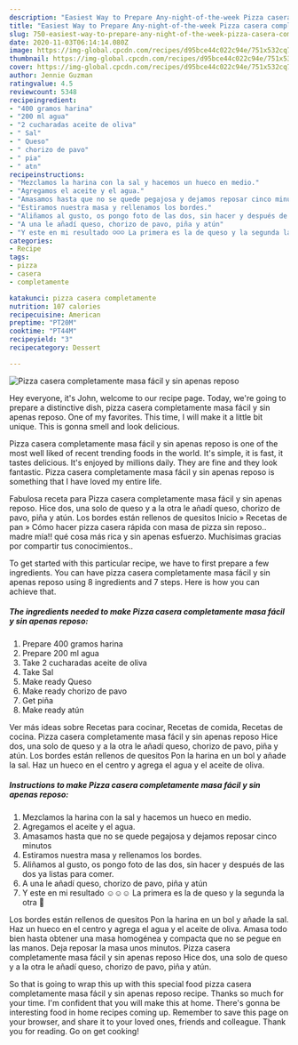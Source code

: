 ```yaml
---
description: "Easiest Way to Prepare Any-night-of-the-week Pizza casera completamente masa fácil y sin apenas reposo"
title: "Easiest Way to Prepare Any-night-of-the-week Pizza casera completamente masa fácil y sin apenas reposo"
slug: 750-easiest-way-to-prepare-any-night-of-the-week-pizza-casera-completamente-masa-facil-y-sin-apenas-reposo
date: 2020-11-03T06:14:14.080Z
image: https://img-global.cpcdn.com/recipes/d95bce44c022c94e/751x532cq70/pizza-casera-completamente-masa-facil-y-sin-apenas-reposo-foto-principal.jpg
thumbnail: https://img-global.cpcdn.com/recipes/d95bce44c022c94e/751x532cq70/pizza-casera-completamente-masa-facil-y-sin-apenas-reposo-foto-principal.jpg
cover: https://img-global.cpcdn.com/recipes/d95bce44c022c94e/751x532cq70/pizza-casera-completamente-masa-facil-y-sin-apenas-reposo-foto-principal.jpg
author: Jennie Guzman
ratingvalue: 4.5
reviewcount: 5348
recipeingredient:
- "400 gramos harina"
- "200 ml agua"
- "2 cucharadas aceite de oliva"
- " Sal"
- " Queso"
- " chorizo de pavo"
- " pia"
- " atn"
recipeinstructions:
- "Mezclamos la harina con la sal y hacemos un hueco en medio."
- "Agregamos el aceite y el agua."
- "Amasamos hasta que no se quede pegajosa y dejamos reposar cinco minutos"
- "Estiramos nuestra masa y rellenamos los bordes."
- "Aliñamos al gusto, os pongo foto de las dos, sin hacer y después de las dos ya listas para comer."
- "A una le añadí queso, chorizo de pavo, piña y atún"
- "Y este en mi resultado ☺️☺️☺️ La primera es la de queso y la segunda la otra 🥺"
categories:
- Recipe
tags:
- pizza
- casera
- completamente

katakunci: pizza casera completamente 
nutrition: 107 calories
recipecuisine: American
preptime: "PT20M"
cooktime: "PT44M"
recipeyield: "3"
recipecategory: Dessert

---
```



![Pizza casera completamente masa fácil y sin apenas reposo](https://img-global.cpcdn.com/recipes/d95bce44c022c94e/751x532cq70/pizza-casera-completamente-masa-facil-y-sin-apenas-reposo-foto-principal.jpg)

Hey everyone, it's John, welcome to our recipe page. Today, we're going to prepare a distinctive dish, pizza casera completamente masa fácil y sin apenas reposo. One of my favorites. This time, I will make it a little bit unique. This is gonna smell and look delicious.

Pizza casera completamente masa fácil y sin apenas reposo is one of the most well liked of recent trending foods in the world. It's simple, it is fast, it tastes delicious. It's enjoyed by millions daily. They are fine and they look fantastic. Pizza casera completamente masa fácil y sin apenas reposo is something that I have loved my entire life.

Fabulosa receta para Pizza casera completamente masa fácil y sin apenas reposo. Hice dos, una solo de queso y a la otra le añadí queso, chorizo de pavo, piña y atún. Los bordes están rellenos de quesitos Inicio » Recetas de pan » Cómo hacer pizza casera rápida con masa de pizza sin reposo.. madre mía!! qué cosa más rica y sin apenas esfuerzo. Muchísimas gracias por compartir tus conocimientos..


To get started with this particular recipe, we have to first prepare a few ingredients. You can have pizza casera completamente masa fácil y sin apenas reposo using 8 ingredients and 7 steps. Here is how you can achieve that.

<!--inarticleads1-->

##### The ingredients needed to make Pizza casera completamente masa fácil y sin apenas reposo:

1. Prepare 400 gramos harina
1. Prepare 200 ml agua
1. Take 2 cucharadas aceite de oliva
1. Take  Sal
1. Make ready  Queso
1. Make ready  chorizo de pavo
1. Get  piña
1. Make ready  atún


Ver más ideas sobre Recetas para cocinar, Recetas de comida, Recetas de cocina. Pizza casera completamente masa fácil y sin apenas reposo Hice dos, una solo de queso y a la otra le añadí queso, chorizo de pavo, piña y atún. Los bordes están rellenos de quesitos Pon la harina en un bol y añade la sal. Haz un hueco en el centro y agrega el agua y el aceite de oliva. 

<!--inarticleads2-->

##### Instructions to make Pizza casera completamente masa fácil y sin apenas reposo:

1. Mezclamos la harina con la sal y hacemos un hueco en medio.
1. Agregamos el aceite y el agua.
1. Amasamos hasta que no se quede pegajosa y dejamos reposar cinco minutos
1. Estiramos nuestra masa y rellenamos los bordes.
1. Aliñamos al gusto, os pongo foto de las dos, sin hacer y después de las dos ya listas para comer.
1. A una le añadí queso, chorizo de pavo, piña y atún
1. Y este en mi resultado ☺️☺️☺️ La primera es la de queso y la segunda la otra 🥺


Los bordes están rellenos de quesitos Pon la harina en un bol y añade la sal. Haz un hueco en el centro y agrega el agua y el aceite de oliva. Amasa todo bien hasta obtener una masa homogénea y compacta que no se pegue en las manos. Deja reposar la masa unos minutos. Pizza casera completamente masa fácil y sin apenas reposo Hice dos, una solo de queso y a la otra le añadí queso, chorizo de pavo, piña y atún. 

So that is going to wrap this up with this special food pizza casera completamente masa fácil y sin apenas reposo recipe. Thanks so much for your time. I'm confident that you will make this at home. There's gonna be interesting food in home recipes coming up. Remember to save this page on your browser, and share it to your loved ones, friends and colleague. Thank you for reading. Go on get cooking!
